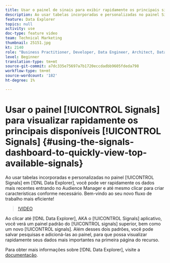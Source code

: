 ```yaml
---
title: Usar o painel de sinais para exibir rapidamente os principais sinais disponíveis
description: Ao usar tabelas incorporadas e personalizadas no painel Sinais no Data Explorer, você pode ver rapidamente os dados mais recentes entrando no Audience Manager e até mesmo clicar para criar características conforme necessário. Bem-vindo ao seu novo fluxo de trabalho mais eficiente!
feature: Data Explorer
topics: null
activity: use
doc-type: feature video
team: Technical Marketing
thumbnail: 25151.jpg
kt: 2140
role: "Business Practitioner, Developer, Data Engineer, Architect, Data Architect, Administrator, Leader"
level: Beginner
translation-type: tm+mt
source-git-commit: a7dc335e75697a7b1720eccdadbb9605fdeda798
workflow-type: tm+mt
source-wordcount: '182'
ht-degree: 1%

---
```



# Usar o painel [!UICONTROL Signals] para visualizar rapidamente os principais disponíveis [!UICONTROL Signals] {#using-the-signals-dashboard-to-quickly-view-top-available-signals}

Ao usar tabelas incorporadas e personalizadas no painel [!UICONTROL Signals] em [!DNL Data Explorer], você pode ver rapidamente os dados mais recentes entrando no Audience Manager e até mesmo clicar para criar características conforme necessário. Bem-vindo ao seu novo fluxo de trabalho mais eficiente!

>[!VIDEO](https://video.tv.adobe.com/v/25151/?quality=12)

Ao clicar até [!DNL Data Explorer], AKA o [!UICONTROL Signals] aplicativo, você verá um painel padrão do [!UICONTROL signals] superior, bem como um novo [!UICONTROL signals]. Além desses dois padrões, você pode salvar pesquisas e adicioná-las ao painel, para que possa visualizar rapidamente seus dados mais importantes na primeira página do recurso.

Para obter mais informações sobre [!DNL Data Explorer], visite a [documentação](https://experiencecloud.adobe.com/resources/help/en_US/aam/data-explorer.html).